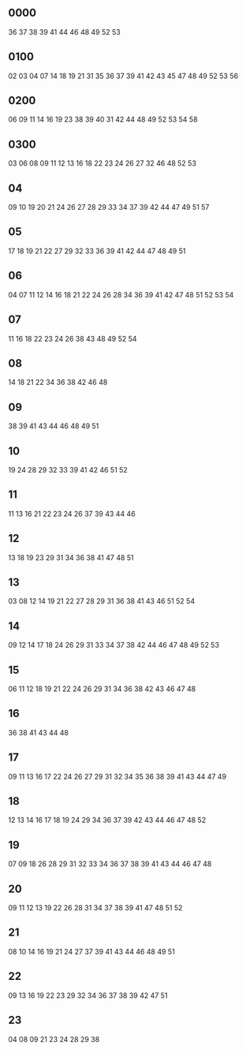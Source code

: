 ## 0000
36
37
38
39
41
44
46
48
49
52
53
## 0100
02
03
04
07
14
18
19
21
31
35
36
37
39
41
42
43
45
47
48
49
52
53
56
## 0200
06
09
11
14
16
19
23
38
39
40
31
42
44
48
49
52
53
54
58
## 0300
03
06
08
09
11
12
13
16
18
22
23
24
26
27
32
46
48
52
53
## 04
09
10
19
20
21
24
26
27
28
29
33
34
37
39
42
44
47
49
51
57
## 05
17
18
19
21
22
27
29
32
33
36
39
41
42
44
47
48
49
51
## 06
04
07
11
12
14
16
18
21
22
24
26
28
34
36
39
41
42
47
48
51
52
53
54
## 07
11
16
18
22
23
24
26
38
43
48
49
52
54
## 08
14
18
21
22
34
36
38
42
46
48
## 09
38
39
41
43
44
46
48
49
51
## 10
19
24
28
29
32
33
39
41
42
46
51
52
## 11
11
13
16
21
22
23
24
26
37
39
43
44
46
## 12
13
18
19
23
29
31
34
36
38
41
47
48
51
## 13
03
08
12
14
19
21
22
27
28
29
31
36
38
41
43
46
51
52
54
## 14
09
12
14
17
18
24
26
29
31
33
34
37
38
42
44
46
47
48
49
52
53
## 15
06
11
12
18
19
21
22
24
26
29
31
34
36
38
42
43
46
47
48
## 16
36
38
41
43
44
48
## 17
09
11
13
16
17
22
24
26
27
29
31
32
34
35
36
38
39
41
43
44
47
49
## 18
12
13
14
16
17
18
19
24
29
34
36
37
39
42
43
44
46
47
48
52
## 19
07
09
18
26
28
29
31
32
33
34
36
37
38
39
41
43
44
46
47
48
## 20
09
11
12
13
19
22
26
28
31
34
37
38
39
41
47
48
51
52
## 21
08
10
14
16
19
21
24
27
37
39
41
43
44
46
48
49
51
## 22
09
13
16
19
22
23
29
32
34
36
37
38
39
42
47
51
## 23
04
08
09
21
23
24
28
29
38
